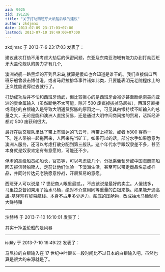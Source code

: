 ```yaml
---
aid: 9025
zid: 191226
title: "关于打劫西班牙大帆船后续的建议"
author: zkdjmax
date: 2013-07-09 23:17:03+07:00
lastmod: 2013-07-10 19:49:00+07:00
---
```


zkdjmax 于 2013-7-9 23:17:03 发表了：

建议此次打劫不用考虑大劫后的保密问题，东亚及东南亚海域有能力办到打劫西班牙大盖伦舰队的势力才有几个,

澳洲战舰一路黑烟的开到吕宋岛,就算是傻瓜也会知道是谁干的。我们直接借口西班牙船曾袭击博付港，或者马尼拉排华事件诸如此类，只要能表明元老院程序上的正义性能说得过去就行了。

打劫成功后并不怕和西班牙动武，但比较担心的是西班牙会减少甚至断绝南美向亚洲的贵金属输入（虽然断绝不太可能，除非 500 废疯掉拔掉马尼拉），西班牙直接或间接的白银输入是导致大明通货膨胀的原因之一，可见其白银持续不断输入的总量之大，无论是能和澳洲人直接贸易，还是通过大明中间商间接的贸易，活跃经济都对 500 废获利很大。

最好在破交舰队里处了带上有雷达的飞云号，再带上拖轮，或者 h800 客串一下。连人带船一起拖回来，人回来先当矿工，如果可以的话，部分水手如果愿意为澳洲人服务，还可以考虑打散分配到第三舰队。这个年代水手跟奴隶差不多，甚至本身就是奴隶肯定有有意愿的，可能还不少。

俘虏的高级船员如船长，官员等，可以考虑放几个，分批乘葡萄牙或中国海商商船回去报信赎船赎人，走前让他们体验一下澳洲生活，甚至可以带走商品名录或样品，并同时传达元老院愿意停战，开展贸易的意愿。

西班牙人可以说是 17 世纪商人眼里最贰。。不应该说是最好的卖主。人傻钱多，马里拉总督如果用了抽水马桶，绝对不介意用同等重量的白银来换。如果能开通高雄-基隆短程贸易航线。本身不占用多少运力，船底的压舱物，改成抽水马桶就能大赚特赚

---

沙赫特 于 2013-7-10 16:10:01 发表了：

其实干掉盖伦船的是风暴

---

isdily 于 2013-7-10 19:49:22 发表了：

马尼拉的白银输入在 17 世纪中叶很长一段时间比不过日本的白银输入吧，虽然也算是很大的来源就是了。

---
